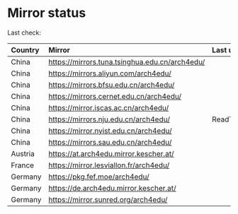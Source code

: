 <script src="./time.js"></script>
# Mirror status
Last check: <script type="text/javascript">localize(1725823023.848448);</script>

|Country|Mirror|Last update|
|:------|:-----|:----------|
|China|https://mirrors.tuna.tsinghua.edu.cn/arch4edu/|<script type="text/javascript">localize(1725777503);</script>|
|China|https://mirrors.aliyun.com/arch4edu/|<script type="text/javascript">localize(1725777503);</script>|
|China|https://mirrors.bfsu.edu.cn/arch4edu/|<script type="text/javascript">localize(1725777503);</script>|
|China|https://mirrors.cernet.edu.cn/arch4edu/|<script type="text/javascript">localize(1725777503);</script>|
|China|https://mirror.iscas.ac.cn/arch4edu/|<script type="text/javascript">localize(1725777503);</script>|
|China|https://mirrors.nju.edu.cn/arch4edu/|ReadTimeout|
|China|https://mirror.nyist.edu.cn/arch4edu/|<script type="text/javascript">localize(1725777503);</script>|
|China|https://mirrors.sau.edu.cn/arch4edu/|<script type="text/javascript">localize(1725777503);</script>|
|Austria|https://at.arch4edu.mirror.kescher.at/|<script type="text/javascript">localize(1725777503);</script>|
|France|https://mirror.lesviallon.fr/arch4edu/|<script type="text/javascript">localize(1725777503);</script>|
|Germany|https://pkg.fef.moe/arch4edu/|<script type="text/javascript">localize(1725777503);</script>|
|Germany|https://de.arch4edu.mirror.kescher.at/|<script type="text/javascript">localize(1725777503);</script>|
|Germany|https://mirror.sunred.org/arch4edu/|<script type="text/javascript">localize(1725777503);</script>|

<script src="./tablefilter/tablefilter.js"></script>
<script src="./table.js"></script>